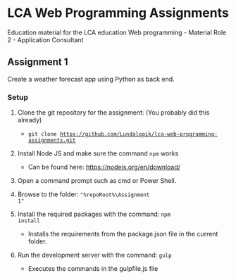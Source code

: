 # LCA Web Programming Assignments
Education material for the LCA education Web programming - Material Role 2 - Application Consultant

## Assignment 1
Create a weather forecast app using Python as back end.

### Setup

1. Clone the git repository for the assignment: (You probably did this already)
    * <code>git clone https://github.com/Lundalogik/lca-web-programming-assignments.git</code>
    
2. Install Node JS and make sure the command <code>npm</code> works
    * Can be found here: https://nodejs.org/en/download/
  
3. Open a command prompt such as cmd or Power Shell.

4. Browse to the folder: <code>"%repoRoot%\Assignment 1"</code>

5. Install the required packages with the command: <code>npm install</code>
    * Installs the requirements from the package.json file in the current folder.

6. Run the development server with the command: <code>gulp</code>
    * Executes the commands in the gulpfile.js file
